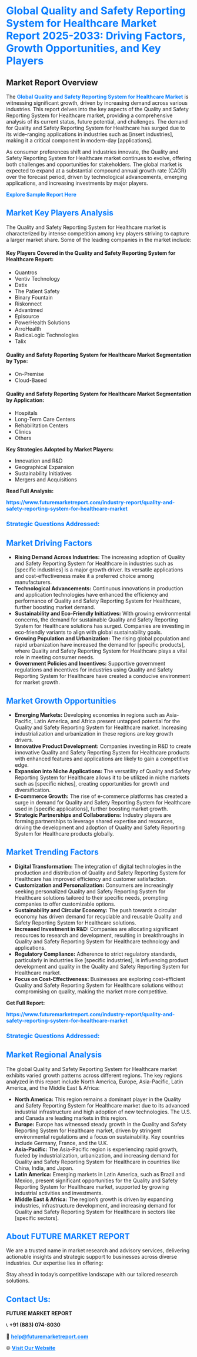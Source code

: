 <h1 style="color: #007BFF;">Global Quality and Safety Reporting System for Healthcare Market Report 2025-2033: Driving Factors, Growth Opportunities, and Key Players</h1>

<section id="overview">
<h2>Market Report Overview</h2>
<p>The <a href="https://www.futuremarketreport.com/industry-report/quality-and-safety-reporting-system-for-healthcare-market" style="color: #007BFF; text-decoration: none;"><strong>Global Quality and Safety Reporting System for Healthcare Market</strong></a> is witnessing significant growth, driven by increasing demand across various industries. This report delves into the key aspects of the Quality and Safety Reporting System for Healthcare market, providing a comprehensive analysis of its current status, future potential, and challenges. The demand for Quality and Safety Reporting System for Healthcare has surged due to its wide-ranging applications in industries such as [insert industries], making it a critical component in modern-day [applications].</p>
<p>As consumer preferences shift and industries innovate, the Quality and Safety Reporting System for Healthcare market continues to evolve, offering both challenges and opportunities for stakeholders. The global market is expected to expand at a substantial compound annual growth rate (CAGR) over the forecast period, driven by technological advancements, emerging applications, and increasing investments by major players.</p>
</section>

<section id="overview">
<p><a href="https://www.futuremarketreport.com/request-sample/reportId=77255" style="color: #007BFF; text-decoration: none;"><strong>Explore Sample Report Here</strong></a></p>
</section>

<section id="key-players">
<h2 style="color: #007BFF;">Market Key Players Analysis</h2>
<p>The Quality and Safety Reporting System for Healthcare market is characterized by intense competition among key players striving to capture a larger market share. Some of the leading companies in the market include:</p>
<h4>Key Players Covered in the Quality and Safety Reporting System for Healthcare Report:</h4>
<ul><li>Quantros</li><li>Ventiv Technology</li><li>Datix</li><li>The Patient Safety</li><li>Binary Fountain</li><li>Riskonnect</li><li>Advantmed</li><li>Episource</li><li>PowerHealth Solutions</li><li>ArroHealth</li><li>RadicaLogic Technologies</li><li>Talix</li></ul>
<h4>Quality and Safety Reporting System for Healthcare Market Segmentation by Type:</h4>
<ul><li>On-Premise</li><li>Cloud-Based</li></ul>

<h4>Quality and Safety Reporting System for Healthcare Market Segmentation by Application:</h4>
<ul><li>Hospitals</li><li>Long-Term Care Centers</li><li>Rehabilitation Centers</li><li>Clinics</li><li>Others</li></ul>
<p><strong>Key Strategies Adopted by Market Players:</strong></p>
<ul>
<li>Innovation and R&D</li>
<li>Geographical Expansion</li>
<li>Sustainability Initiatives</li>
<li>Mergers and Acquisitions</li>
</ul>
</section>

<section>
<p><strong>Read Full Analysis: </strong></p><a href="https://www.futuremarketreport.com/industry-report/quality-and-safety-reporting-system-for-healthcare-market" style="color: #007BFF; text-decoration: none;"><strong>https://www.futuremarketreport.com/industry-report/quality-and-safety-reporting-system-for-healthcare-market</strong></a>
<h3 style="color: #007BFF;">Strategic Questions Addressed:</h3>
</section>

<section id="driving-factors">
<h2 style="color: #007BFF;">Market Driving Factors</h2>
<ul>
<li><strong>Rising Demand Across Industries:</strong> The increasing adoption of Quality and Safety Reporting System for Healthcare in industries such as [specific industries] is a major growth driver. Its versatile applications and cost-effectiveness make it a preferred choice among manufacturers.</li>
<li><strong>Technological Advancements:</strong> Continuous innovations in production and application technologies have enhanced the efficiency and performance of Quality and Safety Reporting System for Healthcare, further boosting market demand.</li>
<li><strong>Sustainability and Eco-Friendly Initiatives:</strong> With growing environmental concerns, the demand for sustainable Quality and Safety Reporting System for Healthcare solutions has surged. Companies are investing in eco-friendly variants to align with global sustainability goals.</li>
<li><strong>Growing Population and Urbanization:</strong> The rising global population and rapid urbanization have increased the demand for [specific products], where Quality and Safety Reporting System for Healthcare plays a vital role in meeting consumer needs.</li>
<li><strong>Government Policies and Incentives:</strong> Supportive government regulations and incentives for industries using Quality and Safety Reporting System for Healthcare have created a conducive environment for market growth.</li>
</ul>
</section>

<section id="growth-opportunities">
<h2 style="color: #007BFF;">Market Growth Opportunities</h2>
<ul>
<li><strong>Emerging Markets:</strong> Developing economies in regions such as Asia-Pacific, Latin America, and Africa present untapped potential for the Quality and Safety Reporting System for Healthcare market. Increasing industrialization and urbanization in these regions are key growth drivers.</li>
<li><strong>Innovative Product Development:</strong> Companies investing in R&D to create innovative Quality and Safety Reporting System for Healthcare products with enhanced features and applications are likely to gain a competitive edge.</li>
<li><strong>Expansion into Niche Applications:</strong> The versatility of Quality and Safety Reporting System for Healthcare allows it to be utilized in niche markets such as [specific niches], creating opportunities for growth and diversification.</li>
<li><strong>E-commerce Growth:</strong> The rise of e-commerce platforms has created a surge in demand for Quality and Safety Reporting System for Healthcare used in [specific applications], further boosting market growth.</li>
<li><strong>Strategic Partnerships and Collaborations:</strong> Industry players are forming partnerships to leverage shared expertise and resources, driving the development and adoption of Quality and Safety Reporting System for Healthcare products globally.</li>
</ul>
</section>

<section id="trending-factors">
<h2 style="color: #007BFF;">Market Trending Factors</h2>
<ul>
<li><strong>Digital Transformation:</strong> The integration of digital technologies in the production and distribution of Quality and Safety Reporting System for Healthcare has improved efficiency and customer satisfaction.</li>
<li><strong>Customization and Personalization:</strong> Consumers are increasingly seeking personalized Quality and Safety Reporting System for Healthcare solutions tailored to their specific needs, prompting companies to offer customizable options.</li>
<li><strong>Sustainability and Circular Economy:</strong> The push towards a circular economy has driven demand for recyclable and reusable Quality and Safety Reporting System for Healthcare solutions.</li>
<li><strong>Increased Investment in R&D:</strong> Companies are allocating significant resources to research and development, resulting in breakthroughs in Quality and Safety Reporting System for Healthcare technology and applications.</li>
<li><strong>Regulatory Compliance:</strong> Adherence to strict regulatory standards, particularly in industries like [specific industries], is influencing product development and quality in the Quality and Safety Reporting System for Healthcare market.</li>
<li><strong>Focus on Cost-Effectiveness:</strong> Businesses are exploring cost-efficient Quality and Safety Reporting System for Healthcare solutions without compromising on quality, making the market more competitive.</li>
</ul>
</section>

<section>
<p><strong>Get Full Report: </strong></p><a href="https://www.futuremarketreport.com/industry-report/quality-and-safety-reporting-system-for-healthcare-market" style="color: #007BFF; text-decoration: none;"><strong>https://www.futuremarketreport.com/industry-report/quality-and-safety-reporting-system-for-healthcare-market</strong></a>
<h3 style="color: #007BFF;">Strategic Questions Addressed:</h3>
</section>


<section id="regional-analysis">
<h2 style="color: #007BFF;">Market Regional Analysis</h2>
<p>The global Quality and Safety Reporting System for Healthcare market exhibits varied growth patterns across different regions. The key regions analyzed in this report include North America, Europe, Asia-Pacific, Latin America, and the Middle East & Africa:</p>
<ul>
<li><strong>North America:</strong> This region remains a dominant player in the Quality and Safety Reporting System for Healthcare market due to its advanced industrial infrastructure and high adoption of new technologies. The U.S. and Canada are leading markets in this region.</li>
<li><strong>Europe:</strong> Europe has witnessed steady growth in the Quality and Safety Reporting System for Healthcare market, driven by stringent environmental regulations and a focus on sustainability. Key countries include Germany, France, and the U.K.</li>
<li><strong>Asia-Pacific:</strong> The Asia-Pacific region is experiencing rapid growth, fueled by industrialization, urbanization, and increasing demand for Quality and Safety Reporting System for Healthcare in countries like China, India, and Japan.</li>
<li><strong>Latin America:</strong> Emerging markets in Latin America, such as Brazil and Mexico, present significant opportunities for the Quality and Safety Reporting System for Healthcare market, supported by growing industrial activities and investments.</li>
<li><strong>Middle East & Africa:</strong> The region’s growth is driven by expanding industries, infrastructure development, and increasing demand for Quality and Safety Reporting System for Healthcare in sectors like [specific sectors].</li>
</ul>
</section>

<footer>
<h2 style="color: #007BFF;">About FUTURE MARKET REPORT</h2>
<p>We are a trusted name in market research and advisory services, delivering actionable insights and strategic support to businesses across diverse industries. Our expertise lies in offering:</p>

<p>Stay ahead in today’s competitive landscape with our tailored research solutions.</p>

<h2 style="color: #007BFF;">Contact Us:</h2>
<p><strong>FUTURE MARKET REPORT</strong></p>
<p>📞 <strong>+91 (883) 074-8030</strong></p>
<p>📧 <strong><a href="mailto:help@futuremarketreport.com" style="color: #007BFF;">help@futuremarketreport.com</a></strong></p>
<p>🌐 <strong><a href="https://www.futuremarketreport.com/" style="color: #007BFF;">Visit Our Website</a></strong></p>
</footer>